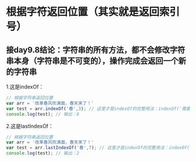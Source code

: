# 根据字符返回位置（其实就是返回索引号）

## 接day9.8结论：字符串的所有方法，都不会修改字符串本身（字符串是不可变的），操作完成会返回一个新的字符串

1.这是indexOf：

```javaScript
// 根据字符串返回位置
var arr = '改革春风吹满面，春天来了！'
var test = arr.indexOf('春',3); // 这里才是indexOf的完整用法：indexOf('需要查询的字符'，起始位置)
console.log(test); // 输出：8
```

2.这是lastIndexOf：

```javaScript
// 根据字符串返回位置
var arr = '改革春风吹满面，春天来了！'
var test = arr.lastIndexOf('春',7); // 这里才是indexOf的完整用法：indexOf('需要查询的字符'，起始位置)
console.log(test); // 输出：2
```

